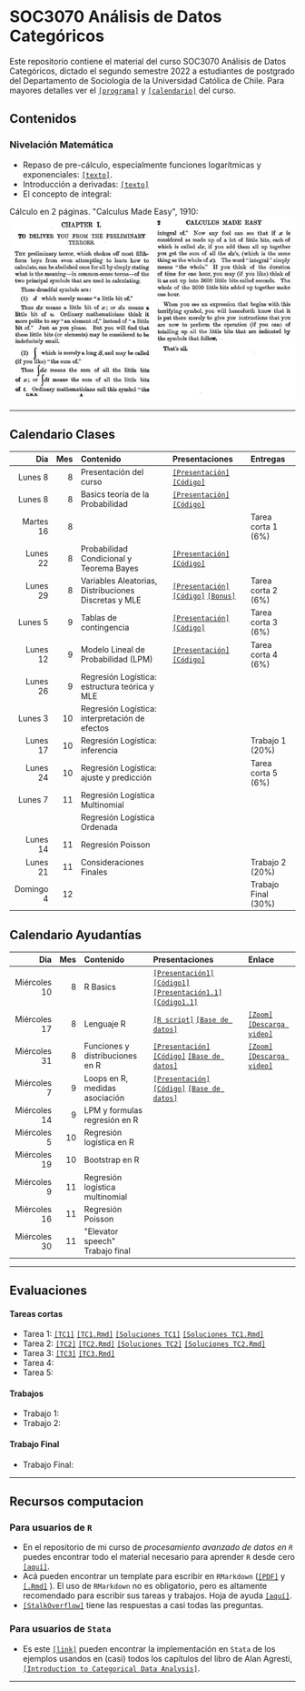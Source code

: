 # SOC3070 Análisis de Datos Categóricos

Este repositorio contiene el material del curso SOC3070 Análisis de Datos Categóricos, dictado el segundo semestre 2022 a estudiantes de postgrado del Departamento de Sociología de la Universidad Católica de Chile. Para mayores detalles ver el [`[programa]`](files/syllabus_soc3070.pdf) y [`[calendario]`](#Calendario) del curso.

## Contenidos

### Nivelación Matemática

- Repaso de pre-cálculo, especialmente funciones logarítmicas y exponenciales: [`[texto]`](files/pre_calculo.pdf).
- Introducción a derivadas: [`[texto]`](https://www.mathsisfun.com/calculus/derivatives-introduction.html)
- El concepto de integral: 

Cálculo en 2 páginas. "Calculus Made Easy", 1910:
![calculus](files/calculus_easy.jpg)

---

## Calendario Clases

| Dia          | Mes  | Contenido                                             | Presentaciones | Entregas            | 
| ---:         | ---: | :---------------------------------------------------- | :------------- | :-------------      | 
| Lunes 8      | 8    | Presentación del curso                                | [`[Presentación]`](https://mebucca.github.io/cda_soc3070/slides/class_0/class_0#1) [`[Código]`](slides/class_0/class_0.Rmd)                 |                     |
| Lunes 8      | 8    | Basics teoría de la Probabilidad                      | [`[Presentación]`](https://mebucca.github.io/cda_soc3070/slides/class_1/class_1#1) [`[Código]`](slides/class_1/class_1.Rmd)                |                     |
| Martes 16     | 8    |             |                | Tarea corta 1 (6%)  |
| Lunes 22     | 8    | Probabilidad Condicional y Teorema Bayes              |   [`[Presentación]`](https://mebucca.github.io/cda_soc3070/slides/class_2/class_2#1) [`[Código]`](slides/class_2/class_2.Rmd)             | |
| Lunes 29     | 8    | Variables Aleatorias, Distribuciones Discretas y MLE  |    [`[Presentación]`](https://mebucca.github.io/cda_soc3070/slides/class_3/class_3#1) [`[Código]`](slides/class_3/class_3.Rmd)    [`[Bonus]`](https://mebucca.github.io/cda_soc3070/slides/class_4/class_4#1)        | Tarea corta 2 (6%)  |
| Lunes 5      | 9    | Tablas de contingencia                                |[`[Presentación]`](https://mebucca.github.io/cda_soc3070/slides/class_5/class_5#1) [`[Código]`](slides/class_5/class_5.Rmd)                | Tarea corta 3 (6%)  |                  
| Lunes 12     | 9    | Modelo Lineal de Probabilidad (LPM)                   | [`[Presentación]`](https://mebucca.github.io/cda_soc3070/slides/class_7/class_7#1) [`[Código]`](slides/class_7/class_7.Rmd)                 | Tarea corta 4 (6%)  |
| Lunes 26     | 9    | Regresión Logística: estructura teórica y MLE         |                |                     |
| Lunes 3      | 10   | Regresión Logística: interpretación de efectos        |                |                     |
| Lunes 17     | 10   | Regresión Logística: inferencia                       |                |  Trabajo 1 (20%)    |
| Lunes 24     | 10   | Regresión Logística: ajuste y predicción              |                |  Tarea corta 5 (6%) |
| Lunes 7      | 11   | Regresión Logística Multinomial                       |                |                     |
|              |      | Regresión Logística Ordenada                          |                |                     |
| Lunes 14     | 11   | Regresión Poisson                                     |                |                     |
| Lunes 21     | 11   | Consideraciones Finales                               |                |  Trabajo 2 (20%)    |
| Domingo 4    | 12   |                                                       |                | Trabajo Final (30%) |



## Calendario Ayudantías

| Dia          | Mes  | Contenido                                       | Presentaciones | Enlace           | 
| ---:         | ---: | :----------                                     | :------------- |   :------------- |
| Miércoles 10 | 8    | R Basics                                        | [`[Presentación1]`](ta/ta_1/ta_1.pdf) [`[Código1]`](ta/ta_1/ta_1.Rmd) [`[Presentación1.1]`](ta/ta_1/ta_1_2.pdf) [`[Código1.1]`](ta/ta_1/ta_1_2.Rmd)                |                | 
| Miércoles 17 | 8    | Lenguaje R                                      | [`[R script]`](ta/ta_2/ta_2.R)  [`[Base de datos]`](ta/ta_2/base_OCS.xlsx)         |   [`[Zoom]`](https://us02web.zoom.us/j/81771419396?pwd=cWZKR2dDVHZvZlpTb2VIUDdsL3hoUT09) [`[Descarga video]`](https://us02web.zoom.us/rec/share/H8_yxlFuCoxvU2tm7KiOCxhQgrq12vRJzW_r_3H9YFqxO85qn2qRruvrRnlnmEo3.wF-xnfJm2n3RQcGc)             |
| Miércoles 31 | 8    | Funciones y distribuciones en R                 | [`[Presentación]`](ta/ta_3/ta_3.pdf) [`[Código]`](ta/ta_3/ta_3.Rmd) [`[Base de datos]`](ta/ta_3/data_OCS.Rdata)              | [`[Zoom]`](https://us02web.zoom.us/j/82723687266?pwd=WU5pcmNqOGk0VTdYdStScHAvQmVUdz09) [`[Descarga video]`](https://us02web.zoom.us/rec/share/9OGfMKCpnbOInT_gtHSH_p39GsoNE1deUukhuuAu-7PowKcPZ7b9S7tKMzCulV4X.CT1mE9GX7qPwrQ6Z)   | 
| Miércoles 7  | 9    | Loops en R, medidas asociación                  |  [`[Presentación]`](ta/ta_4/ta_4.pdf) [`[Código]`](ta/ta_4/ta_4.Rmd)   [`[Base de datos]`](ta/ta_4/base_OCS.xlsx)           | |
| Miércoles 14 | 9    | LPM y formulas regresión en R                   |                | |
| Miércoles 5  | 10   | Regresión logística en R                        |                | |
| Miércoles 19 | 10   | Bootstrap en R                                  |                | |
| Miércoles 9  | 11   | Regresión logística multinomial                 |                | |
| Miércoles 16 | 11   | Regresión Poisson                               |                | |
| Miércoles 30 | 11   | "Elevator speech" Trabajo final                 |                | |

---

## Evaluaciones

#### Tareas cortas

- Tarea 1: [`[TC1]`](homework/tc_1.pdf) [`[TC1.Rmd]`](homework/tc_1.Rmd) [`[Soluciones TC1]`](homework/tc_1_answers.pdf) [`[Soluciones TC1.Rmd]`](homework/tc_1_answers.Rmd)
- Tarea 2: [`[TC2]`](homework/tc_2.pdf) [`[TC2.Rmd]`](homework/tc_2.Rmd) [`[Soluciones TC2]`](homework/tc_2_answers.pdf) [`[Soluciones TC2.Rmd]`](homework/tc_2_answers.Rmd)
- Tarea 3: [`[TC3]`](homework/tc_3.pdf) [`[TC3.Rmd]`](homework/tc_3.Rmd)
- Tarea 4: 
- Tarea 5: 

#### Trabajos

- Trabajo 1: 
- Trabajo 2: 

#### Trabajo Final

- Trabajo Final: 

---


## Recursos computacion

### Para usuarios de `R`

  - En el repositorio de mi curso de *procesamiento avanzado de datos en `R`* puedes encontrar todo el material necesario para aprender `R` desde cero [`[aquí]`](https://mebucca.github.io/dar_soc4001/).
  - Acá pueden encontrar un template para escribir en `RMarkdown` ([`[PDF]`](files/template_rmarkdown.pdf) y [`[.Rmd]`](files/template_rmarkdown.Rmd) ). El uso de `RMarkdown` no es obligatorio, pero es altamente recomendado para escribir sus tareas y trabajos. Hoja de ayuda [`[aquí]`](https://rstudio-pubs-static.s3.amazonaws.com/330387_5a40ca72c3b14824acedceb7d34618d1.html).
  - [`[StalkOverflow]`](https://stackoverflow.com/) tiene las respuestas a casi todas las preguntas.
 

 ### Para usuarios de `Stata`

 - Es este [`[link]`](https://stats.idre.ucla.edu/other/examples/icda/) pueden encontrar la implementación en `Stata` de los ejemplos usandos en (casi) todos los capítulos del libro de Alan Agresti, [`[Introduction to Categorical Data Analysis]`](https://www.amazon.com/Introduction-Categorical-Data-Analysis/dp/0471226181). 

---

